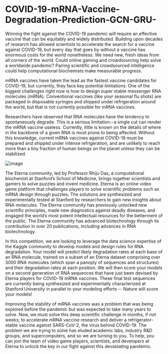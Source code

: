 # COVID-19-mRNA-Vaccine-Degradation-Prediction-GCN-GRU-

Winning the fight against the COVID-19 pandemic will require an effective vaccine that can be equitably and widely distributed. Building upon decades of research has allowed scientists to accelerate the search for a vaccine against COVID-19, but every day that goes by without a vaccine has enormous costs for the world nonetheless. We need new, fresh ideas from all corners of the world. Could online gaming and crowdsourcing help solve a worldwide pandemic? Pairing scientific and crowdsourced intelligence could help computational biochemists make measurable progress.

mRNA vaccines have taken the lead as the fastest vaccine candidates for COVID-19, but currently, they face key potential limitations. One of the biggest challenges right now is how to design super stable messenger RNA molecules (mRNA). Conventional vaccines (like your seasonal flu shots) are packaged in disposable syringes and shipped under refrigeration around the world, but that is not currently possible for mRNA vaccines.

Researchers have observed that RNA molecules have the tendency to spontaneously degrade. This is a serious limitation--a single cut can render the mRNA vaccine useless. Currently, little is known on the details of where in the backbone of a given RNA is most prone to being affected. Without this knowledge, current mRNA vaccines against COVID-19 must be prepared and shipped under intense refrigeration, and are unlikely to reach more than a tiny fraction of human beings on the planet unless they can be stabilized.

![image](https://github.com/user-attachments/assets/b037111b-b3f7-4dd9-9823-9a67f223684d)


The Eterna community, led by Professor Rhiju Das, a computational biochemist at Stanford’s School of Medicine, brings together scientists and gamers to solve puzzles and invent medicine. Eterna is an online video game platform that challenges players to solve scientific problems such as mRNA design through puzzles. The solutions are synthesized and experimentally tested at Stanford by researchers to gain new insights about RNA molecules. The Eterna community has previously unlocked new scientific principles, made new diagnostics against deadly diseases, and engaged the world’s most potent intellectual resources for the betterment of the public. The Eterna community has advanced biotechnology through its contribution in over 20 publications, including advances in RNA biotechnology.

In this competition, we are looking to leverage the data science expertise of the Kaggle community to develop models and design rules for RNA degradation. Your model will predict likely degradation rates at each base of an RNA molecule, trained on a subset of an Eterna dataset comprising over 3000 RNA molecules (which span a panoply of sequences and structures) and their degradation rates at each position. We will then score your models on a second generation of RNA sequences that have just been devised by Eterna players for COVID-19 mRNA vaccines. These final test sequences are currently being synthesized and experimentally characterized at Stanford University in parallel to your modeling efforts -- Nature will score your models!

Improving the stability of mRNA vaccines was a problem that was being explored before the pandemic but was expected to take many years to solve. Now, we must solve this deep scientific challenge in months, if not weeks, to accelerate mRNA vaccine research and deliver a refrigerator-stable vaccine against SARS-CoV-2, the virus behind COVID-19. The problem we are trying to solve has eluded academic labs, industry R&D groups, and supercomputers, and so we are turning to you. To help, you can join the team of video game players, scientists, and developers at Eterna to unlock the key in our fight against this devastating pandemic.
